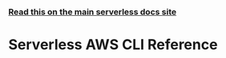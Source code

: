<!--
title: Serverless - AWS CLI Reference
menuText: CLI Reference
layout: Doc
-->

<!-- DOCS-SITE-LINK:START automatically generated  -->
### [Read this on the main serverless docs site](https://www.serverless.com/docs/providers/aws/cli-reference/)
<!-- DOCS-SITE-LINK:END -->

# Serverless AWS CLI Reference

